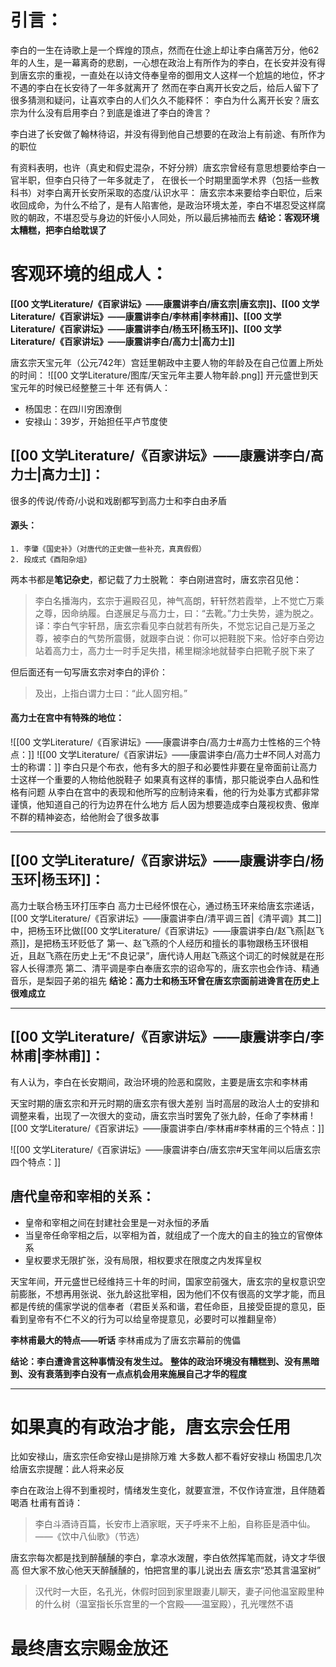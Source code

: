 # 引言：
李白的一生在诗歌上是一个辉煌的顶点，然而在仕途上却让李白痛苦万分，他62年的人生，是一幕离奇的悲剧，一心想在政治上有所作为的李白，在长安并没有得到唐玄宗的重视，一直处在以诗文侍奉皇帝的御用文人这样一个尬尴的地位，怀才不遇的李白在长安待了一年多就离开了
然而在李白离开长安之后，给后人留下了很多猜测和疑问，让喜欢李白的人们久久不能释怀：
李白为什么离开长安？唐玄宗为什么没有启用李白？到底是谁进了李白的谗言？

李白进了长安做了翰林待诏，并没有得到他自己想要的在政治上有前途、有所作为的职位

有资料表明，也许（真史和假史混杂，不好分辨）唐玄宗曾经有意思想要给李白一官半职，但李白只待了一年多就走了，
在很长一个时期里面学术界（包括一些教科书）对李白离开长安所采取的态度/认识水平：
唐玄宗本来要给李白职位，后来收回成命，为什么不给了，是有人陷害他，是政治环境太差，李白不堪忍受这样腐败的朝政，不堪忍受与身边的奸佞小人同处，所以最后拂袖而去
**结论：客观环境太糟糕，把李白给耽误了**

# 客观环境的组成人：
**[[00 文学Literature/《百家讲坛》——康震讲李白/唐玄宗|唐玄宗]]、[[00 文学Literature/《百家讲坛》——康震讲李白/李林甫|李林甫]]、[[00 文学Literature/《百家讲坛》——康震讲李白/杨玉环|杨玉环]]、[[00 文学Literature/《百家讲坛》——康震讲李白/高力士|高力士]]**

唐玄宗天宝元年（公元742年）宫廷里朝政中主要人物的年龄及在自己位置上所处的时间：
![[00 文学Literature/图库/天宝元年主要人物年龄.png]]
开元盛世到天宝元年的时候已经整整三十年
还有俩人：
- 杨国忠：在四川穷困潦倒   
- 安禄山：39岁，开始担任平卢节度使

## [[00 文学Literature/《百家讲坛》——康震讲李白/高力士|高力士]]：
很多的传说/传奇/小说和戏剧都写到高力士和李白由矛盾
#### 源头：
	1. 李肇《国史补》（对唐代的正史做一些补充，真真假假）
	2. 段成式《酉阳杂俎》

两本书都是**笔记杂史**，都记载了力士脱靴：
李白刚进宫时，唐玄宗召见他：
>李白名播海内，玄宗于遍殿召见，神气高朗，轩轩然若霞举，上不觉亡万乘之尊，因命纳履。白遂展足与高力士，曰：“去靴。”力士失势，遽为脱之。
>译：李白气宇轩昂，唐玄宗看见李白就若有所失，不觉忘记自己是万圣之尊，被李白的气势所震慑，就跟李白说：你可以把鞋脱下来。恰好李白旁边站着高力士，高力士一时手足失措，稀里糊涂地就替李白把靴子脱下来了

但后面还有一句写唐玄宗对李白的评价：
>及出，上指白谓力士曰：“此人固穷相。”

#### 高力士在宫中有特殊的地位：
![[00 文学Literature/《百家讲坛》——康震讲李白/高力士#高力士性格的三个特点：]]
![[00 文学Literature/《百家讲坛》——康震讲李白/高力士#不同人对高力士的称谓：]]
李白只是个布衣，他有多大的胆子和必要性非要在皇帝面前让高力士这样一个重要的人物给他脱鞋子
如果真有这样的事情，那只能说李白人品和性格有问题
从李白在宫中的表现和他所写的应制诗来看，他的行为处事方式都非常谨慎，他知道自己的行为边界在什么地方
后人因为想要造成李白蔑视权贵、傲岸不群的精神姿态，给他附会了很多故事

---
## [[00 文学Literature/《百家讲坛》——康震讲李白/杨玉环|杨玉环]]：
高力士联合杨玉环打压李白
高力士已经怀恨在心，通过杨玉环来给唐玄宗递话，[[00 文学Literature/《百家讲坛》——康震讲李白/清平调三首|《清平调》其二]]中，把杨玉环比做[[00 文学Literature/《百家讲坛》——康震讲李白/赵飞燕|赵飞燕]]，是把杨玉环贬低了
	第一、赵飞燕的个人经历和擅长的事物跟杨玉环很相近，且赵飞燕在历史上无“不良记录”，唐代诗人用赵飞燕这个词汇的时候就是在形容人长得漂亮
	第二、清平调是李白奉唐玄宗的诏命写的，唐玄宗也会作诗、精通音乐，是梨园子弟的祖先
**结论：高力士和杨玉环曾在唐玄宗面前进谗言在历史上很难成立**

---
## [[00 文学Literature/《百家讲坛》——康震讲李白/李林甫|李林甫]]：
有人认为，李白在长安期间，政治环境的险恶和腐败，主要是唐玄宗和李林甫

天宝时期的唐玄宗和开元时期的唐玄宗有很大差别
当时高层的政治人士的安排和调整来看，出现了一次很大的变动，唐玄宗当时罢免了张九龄，任命了李林甫
![[00 文学Literature/《百家讲坛》——康震讲李白/李林甫#李林甫的三个特点：]]

![[00 文学Literature/《百家讲坛》——康震讲李白/唐玄宗#天宝年间以后唐玄宗四个特点：]]

## 唐代皇帝和宰相的关系：
- 皇帝和宰相之间在封建社会里是一对永恒的矛盾
- 当皇帝任命宰相之后，以宰相为首，就组成了一个庞大的自主的独立的官僚体系
- 皇权要求无限扩张，没有局限，相权要求在限度之内发挥皇权

天宝年间，开元盛世已经维持三十年的时间，国家空前强大，唐玄宗的皇权意识空前膨胀，不想再用张说、张九龄这批宰相，因为他们不仅有很高的文学才能，而且都是传统的儒家学说的信奉者（君臣关系和谐，君任命臣，且接受臣提的意见，臣看到皇帝有不仁不义的行为可以给皇帝提意见，必要时可以推翻皇帝）

**李林甫最大的特点——听话**
李林甫成为了唐玄宗幕前的傀儡

**结论：李白遭谗言这种事情没有发生过。**
**整体的政治环境没有糟糕到、没有黑暗到、没有衰落到李白没有一点点机会用来施展自己才华的程度**

---
# 如果真的有政治才能，唐玄宗会任用
比如安禄山，唐玄宗任命安禄山是排除万难
	大多数人都不看好安禄山
	杨国忠几次给唐玄宗提醒：此人将来必反

李白在政治上得不到重视时，情绪发生变化，就要宣泄，不仅作诗宣泄，且伴随着喝酒
杜甫有首诗：
>李白斗酒诗百篇，长安市上酒家眠，天子呼来不上船，自称臣是酒中仙。
>——《饮中八仙歌》（节选）

唐玄宗每次都是找到醉醺醺的李白，拿凉水泼醒，李白依然挥笔而就，诗文才华很高
但大家不放心他天天醉醺醺的，怕把宫里的事儿说出去
唐玄宗“恐其言温室树”
>汉代时一大臣，名孔光，休假时回到家里跟妻儿聊天，妻子问他温室殿里种的什么树（温室指长乐宫里的一个宫殿——温室殿），孔光嘿然不语

# 最终唐玄宗赐金放还